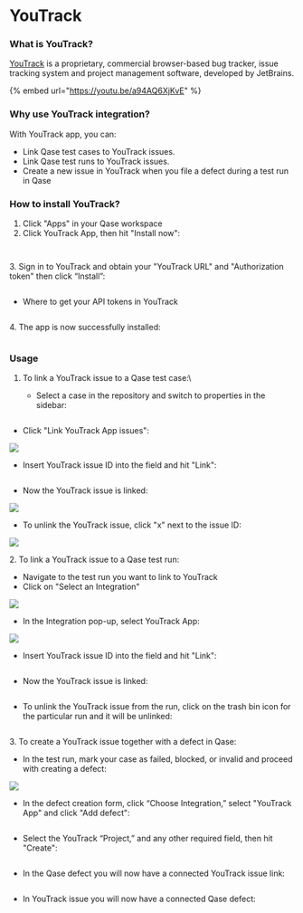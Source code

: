 # YouTrack

### What is YouTrack?

[YouTrack](https://www.jetbrains.com/youtrack/) is a proprietary, commercial browser-based bug tracker, issue tracking system and project management software, developed by JetBrains.

{% embed url="https://youtu.be/a94AQ6XjKvE" %}

### Why use YouTrack integration?

With YouTrack app, you can:

* Link Qase test cases to YouTrack issues.
* Link Qase test runs to YouTrack issues.
* Create a new issue in YouTrack when you file a defect during a test run in Qase

### How to install YouTrack? <a href="#h_595affa6dd" id="h_595affa6dd"></a>

1. Click "Apps" in your Qase workspace
2. Click YouTrack App, then hit "Install now":

<figure><img src="https://qase.intercom-attachments-7.com/i/o/597215654/531a339107559f54b9e090e8/-XRzBVS6_jIk7uYGaoQmf1QqBpNd9FPnTIBNkWNbMl2_n-XE1WnsLe4Uy37YhyvStkv4sgHXhUD4DO9J-qPvb_DC_cCOxh5ifCTxdtdjEz-69Xa3-LJ_C15AAxEWRMi6RS_c-KFf9mWBDPqbo3yFAgh8ziNRslD2v_ABO3ueOvjUjd_A4iTXOopaxA" alt=""><figcaption></figcaption></figure>

<figure><img src="https://qase.intercom-attachments-7.com/i/o/597215659/4e93eb1033503cd796b8176d/sERhTcBRfWJ8d1I5z34NAzRmUdewTg71IxkQT8D0chxmA-dCjYwtjXYEATA49_3Gg8Vh-m-E1QvZ5QoRZ5YmFBeW_s5rO2h0q-FMy8e8wGyqJOFo3lMsLqw6z-nah_jvTqdmXjh9SsXMc_JbwHYhZzXt9if7idSKZdI-Tt0xdqdjk-FS8xee2793ig" alt=""><figcaption></figcaption></figure>

3\. Sign in to YouTrack and obtain your "YouTrack URL" and "Authorization token" then click “Install”:

<figure><img src="https://qase.intercom-attachments-7.com/i/o/597215663/fd4f33511773c01e3a965f90/JY4ypUyZkpoInN47PMsuA5uXd_mFzfv5SOePXoRusujcSpL5UF3I0WEXY9P619_OWagcanyg7vhj0S8NrB-eLu5GltWYoI-yYIv9fnXaAWcEY8TvNAru1EwLCuxYm-iVXIVrwKgR70XRIt0FqEUfAt47kFZnGzWyqyTrZaPUmH_T9t6j20m-dquW6g" alt=""><figcaption></figcaption></figure>

* Where to get your API tokens in YouTrack

<figure><img src="https://qase.intercom-attachments-7.com/i/o/597215669/8ef4402bf09215027983958a/YH_k95utot-T6EETn2Wi6ZXHYuf0JngD_JyWDJY1aqvPVblCHQossTVVO4KT4DTrfRI51x1hrdxapjJZppD0CI3ifqi8cAn44NuhAjhvCzse1hnvedLcxLNAa4N3jztIT1KzlePm9TIzN8jPpfMi30gIFw-6omVOG6G86eAiWDoehT_ptR9LaSl5yg" alt=""><figcaption></figcaption></figure>

4\. The app is now successfully installed:

<figure><img src="https://qase.intercom-attachments-7.com/i/o/597215677/5f76247fe8ce23e08f343549/WVkMP7S8MLo4un7vob94AD67IaBtBetQlBtHWfbgg7lNpMwVoh7b8TQtpOfz4TcmhGBn5kWriMNXyUy_iIXFRQO7gCl83wYFT6lMoCGHb_DnTrYt5BUWFBGL1-33jqGbdl6lMS1zsEI7bHuHyNTE-M7rWiPmyk8s5RyZuLZen15nDNxpcE2NPTAlQg" alt=""><figcaption></figcaption></figure>

### Usage <a href="#h_f17f9c11f8" id="h_f17f9c11f8"></a>

1. To link a YouTrack issue to a Qase test case:\

   * Select a case in the repository and switch to properties in the sidebar:

<figure><img src="https://qase.intercom-attachments-7.com/i/o/597215686/7a304555ec08b334b77eccee/JD02MW0_iHNLK5KY2eBk8JVY4djpqx5tgAtRruCXAnhQ0n6xc9hMYsXFS0bzxLjzpn2xw7yP3iVw_orzXHBXQr2CG4jpTVerwl4YEBlmg_oOXk78uxxzm_UvDU-Q4sL-sznzMj8dG-7KKDEe32WxCNALduW2voNaj-krvfYS_IgmKtULOENmGRy8Ww" alt=""><figcaption></figcaption></figure>

* Click "Link YouTrack App issues":

[![](https://qase.intercom-attachments-7.com/i/o/597215695/5d945a2f9f9c7ebbe1b25799/6xu9q\_3w\_whTU\_NZF2cNJCLmZvBSIvQ\_CGSVcj7xJQJR9tAXz0zMcBoDeTJcgZmZjmE8fEAfC6VuhY9OjTEajWqbnHgqGvrzpcdTR91TEVkMbKz7yUkjdmCixV3MudOnnAM1AIMQfaquXASveq0plxelhCXUy1bz45SN-t7q5jkH0mHfJdm\_eAj3OA)](https://qase.intercom-attachments-7.com/i/o/597215695/5d945a2f9f9c7ebbe1b25799/6xu9q\_3w\_whTU\_NZF2cNJCLmZvBSIvQ\_CGSVcj7xJQJR9tAXz0zMcBoDeTJcgZmZjmE8fEAfC6VuhY9OjTEajWqbnHgqGvrzpcdTR91TEVkMbKz7yUkjdmCixV3MudOnnAM1AIMQfaquXASveq0plxelhCXUy1bz45SN-t7q5jkH0mHfJdm\_eAj3OA)

* Insert YouTrack issue ID into the field and hit "Link":

<figure><img src="https://qase.intercom-attachments-7.com/i/o/597215704/a79f36418ac2fa1da25ab8ca/kYY6R75rgX2yNCpOdxB4Pm4cUpd_M9eAjWuGFEkCH77OI9uV-EEEiKltFNxfFAA3aqhJkN8Qkf-8z4K7UDmhz0avNfeuLfu2wJCaAgBjB8-T8nW2hXrkQPwPhgoGimug-2Ox2v-EZPfNFGjZJEkGh-YMldcBa74qpKX0ecyPMQ5eMEwW48cNnkbt3w" alt=""><figcaption></figcaption></figure>

* Now the YouTrack issue is linked:

[![](https://qase.intercom-attachments-7.com/i/o/597215710/bd0ee43b187a50b17a352a15/7F6dQmeFF8ZpZSzBmQ7OWaZApUqR3w8z0pDQySW9x95NSmJwk9tP9OzSQgjA9fcXWQpLDTQSXvybC0fUI4PBWSSwpfsyikhu2FGh-oDN9dVYbInkChoKF78jTFELXOtIMas81QuZtapOIBV62L6DjZsq72H7vWQYBJA4xIaPjVi83I7af\_3EhLHI4Q)](https://qase.intercom-attachments-7.com/i/o/597215710/bd0ee43b187a50b17a352a15/7F6dQmeFF8ZpZSzBmQ7OWaZApUqR3w8z0pDQySW9x95NSmJwk9tP9OzSQgjA9fcXWQpLDTQSXvybC0fUI4PBWSSwpfsyikhu2FGh-oDN9dVYbInkChoKF78jTFELXOtIMas81QuZtapOIBV62L6DjZsq72H7vWQYBJA4xIaPjVi83I7af\_3EhLHI4Q)

* To unlink the YouTrack issue, click "x" next to the issue ID:

[![](https://qase.intercom-attachments-7.com/i/o/597215715/4b8335780367bde7afd8754e/3ggXhOw6Uzszd3bHrubHERVhyNz1vodN-700tjK6Bqwvczii-fV3PYfBXeCJoOD3Z0VlnRe5q1E7N5H5AkbaFS5LllLZ6TljaphqA8AH0QfESY5DIdrn3Mhz\_vq8uWapzLzsCuyjcHIuBM8USU\_n50chS2g\_1xZAIJNtKjKJxR6gmCa27yljjOXMww)](https://qase.intercom-attachments-7.com/i/o/597215715/4b8335780367bde7afd8754e/3ggXhOw6Uzszd3bHrubHERVhyNz1vodN-700tjK6Bqwvczii-fV3PYfBXeCJoOD3Z0VlnRe5q1E7N5H5AkbaFS5LllLZ6TljaphqA8AH0QfESY5DIdrn3Mhz\_vq8uWapzLzsCuyjcHIuBM8USU\_n50chS2g\_1xZAIJNtKjKJxR6gmCa27yljjOXMww)

2\. To link a YouTrack issue to a Qase test run:

* Navigate to the test run you want to link to YouTrack
* Click on "Select an Integration"

[![](https://downloads.intercomcdn.com/i/o/646903006/f00151a42dee55f23e5b9643/image.png)](https://downloads.intercomcdn.com/i/o/646903006/f00151a42dee55f23e5b9643/image.png)

* In the Integration pop-up, select YouTrack App:

[![](https://downloads.intercomcdn.com/i/o/646946783/16f8c69a8fb98e6f196690e2/image.png)](https://downloads.intercomcdn.com/i/o/646946783/16f8c69a8fb98e6f196690e2/image.png)

* Insert YouTrack issue ID into the field and hit "Link":

<figure><img src="https://qase.intercom-attachments-7.com/i/o/597215748/63359081fdd3e6e1048d5b2d/S2IEAiJEIWGBA5iI9y56Z5nTbg2zqa5ejTr4jTBcLtNkM8QBi-SFpPfbztdD04LzmJhnDLsyXsox7KS1Xx6L5LYr7mePeIy7EZEWRhGVa-G_CNLsduHNK5XxiqrfIkey-p14o559Rtx4PNTkUqZBl3QEQ8l3E374kjUMaDGNn68UVF5JGJTGImDy2w" alt=""><figcaption></figcaption></figure>

* Now the YouTrack issue is linked:

<figure><img src="https://downloads.intercomcdn.com/i/o/646948168/bdeeb6b59281cf34993414be/image.png" alt=""><figcaption></figcaption></figure>

* To unlink the YouTrack issue from the run, click on the trash bin icon for the particular run and it will be unlinked:

<figure><img src="https://downloads.intercomcdn.com/i/o/646948497/465a49be67b0188cc6125ad5/image.png" alt=""><figcaption></figcaption></figure>

3\. To create a YouTrack issue together with a defect in Qase:

* In the test run, mark your case as failed, blocked, or invalid and proceed with creating a defect:

[![](https://qase.intercom-attachments-7.com/i/o/597215779/cf9e78ab587249225055a8dc/bLbsTJben80WD0-mtHNOoXDwMyXLcnOGy9RrcWIgIRNy7oZ2wdcZ2G6GFh6VyVpxNJAJwwOHPwo3SAAdyCH\_Q-IoUxxtRQrLIHOPIuhzaDjnzs-\_3p9VsyvZbHNiGVZ5p0kUV6MHLCsfFuNAB7qHeIgIib5FQHFCbEAAgD9PyfVqT6V10tHpm6-teg)](https://qase.intercom-attachments-7.com/i/o/597215779/cf9e78ab587249225055a8dc/bLbsTJben80WD0-mtHNOoXDwMyXLcnOGy9RrcWIgIRNy7oZ2wdcZ2G6GFh6VyVpxNJAJwwOHPwo3SAAdyCH\_Q-IoUxxtRQrLIHOPIuhzaDjnzs-\_3p9VsyvZbHNiGVZ5p0kUV6MHLCsfFuNAB7qHeIgIib5FQHFCbEAAgD9PyfVqT6V10tHpm6-teg)

* In the defect creation form, click “Choose Integration,” select "YouTrack App" and click "Add defect":

<figure><img src="https://qase.intercom-attachments-7.com/i/o/597215787/c520230acadbec8c32ac105d/kUyPORiXVcvwjP6wPsfl9wwBqgPRrfOHbKLZI1ju9BMawhCuMEX2ZwxfXtdB67v38VEYPoXkBbD73Qjl5974CBZQ2rvzCv9b069RTgd9S5GdFg05pCchHtwiG00qnpThFGEb_5nEhKqqJ069p3FP0AYkTJkRGB0ynYe9OVzAEjGCuNuaWV_pxotweA" alt=""><figcaption></figcaption></figure>

* Select the YouTrack “Project,” and any other required field, then hit "Create":

<figure><img src="https://qase.intercom-attachments-7.com/i/o/597215798/1d96e0c363d9ef579e6d0357/Ys8uhawm9GG47tQIoikYIHyoIuw8g8_g5NvI9cMVW0v0mpdmVa7RiiSl9bHBD4-gerqQmyM11qYwF9QL4lG_N1jrAU4SJxBtsurESxyLpkUYPusmOm4QvvTNHHvAL35gIt99eHUQ8TKQyQu4QlywXXvtXZKUWfUthKC1pu1Z-2hA10JpcYqzMbu_aQ" alt=""><figcaption></figcaption></figure>

* In the Qase defect you will now have a connected YouTrack issue link:

<figure><img src="https://qase.intercom-attachments-7.com/i/o/597215804/2deb1eedf09116f15a11b9cc/ZBcbzrqcEboUXa01G088yvXEj41k_pIHLN0JaBMtIdOTens65OfYUtMF1XUTtBTx1aq9-JsAuldD6IxGLx0MPl0h0OOXHSSk7_DtW7QOcn-t41YpVroZr-OcGUnLRoZeMeiaKrkN0I6RfmTxPOtf-JZUrUrxaFf1ehkK4VpOpHiwoGL8jdeCZrdbjQ" alt=""><figcaption></figcaption></figure>

* In YouTrack issue you will now have a connected Qase defect:

<figure><img src="https://qase.intercom-attachments-7.com/i/o/597215811/121eb55468ea3922b14d0afd/gyrVYrlsXODvw_o_QzLbEs2-bfabpWkYlIAmcckPzciCrKf-1Yg0_naNASta7GdyeDNx8E3KfaWd6sufQ9LoZOV15a7DI1FGmXN7uYRynt_POUVCXGP5CkGz_vreaO4Xbc8kE4hfehjDj8lF4i-KOwsRSJrbvZ3C4eauhD0391_f8HdpVZI3UXbAXw" alt=""><figcaption></figcaption></figure>
